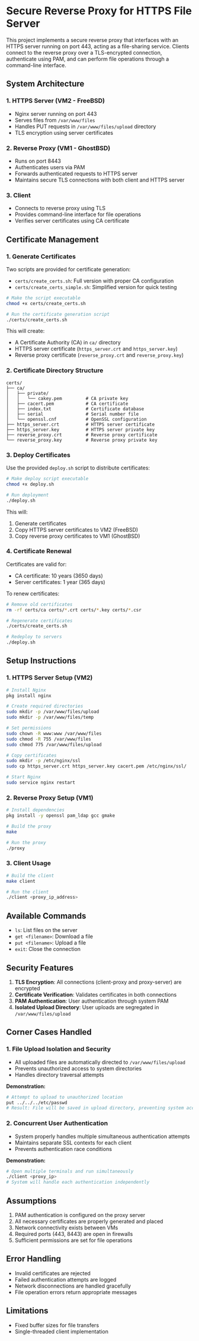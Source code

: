 # Secure Reverse Proxy for HTTPS File Server

This project implements a secure reverse proxy that interfaces with an HTTPS server running on port 443, acting as a file-sharing service. Clients connect to the reverse proxy over a TLS-encrypted connection, authenticate using PAM, and can perform file operations through a command-line interface.

## System Architecture

### 1. HTTPS Server (VM2 - FreeBSD)
- Nginx server running on port 443
- Serves files from `/var/www/files`
- Handles PUT requests in `/var/www/files/upload` directory
- TLS encryption using server certificates

### 2. Reverse Proxy (VM1 - GhostBSD)
- Runs on port 8443
- Authenticates users via PAM
- Forwards authenticated requests to HTTPS server
- Maintains secure TLS connections with both client and HTTPS server

### 3. Client
- Connects to reverse proxy using TLS
- Provides command-line interface for file operations
- Verifies server certificates using CA certificate

## Certificate Management

### 1. Generate Certificates

Two scripts are provided for certificate generation:
- `certs/create_certs.sh`: Full version with proper CA configuration
- `certs/create_certs_simple.sh`: Simplified version for quick testing

```bash
# Make the script executable
chmod +x certs/create_certs.sh

# Run the certificate generation script
./certs/create_certs.sh
```

This will create:
- A Certificate Authority (CA) in `ca/` directory
- HTTPS server certificate (`https_server.crt` and `https_server.key`)
- Reverse proxy certificate (`reverse_proxy.crt` and `reverse_proxy.key`)

### 2. Certificate Directory Structure

```
certs/
├── ca/
│   ├── private/
│   │   └── cakey.pem         # CA private key
│   ├── cacert.pem            # CA certificate
│   ├── index.txt             # Certificate database
│   ├── serial                # Serial number file
│   └── openssl.cnf           # OpenSSL configuration
├── https_server.crt          # HTTPS server certificate
├── https_server.key          # HTTPS server private key
├── reverse_proxy.crt         # Reverse proxy certificate
└── reverse_proxy.key         # Reverse proxy private key
```

### 3. Deploy Certificates

Use the provided `deploy.sh` script to distribute certificates:

```bash
# Make deploy script executable
chmod +x deploy.sh

# Run deployment
./deploy.sh
```

This will:
1. Generate certificates
2. Copy HTTPS server certificates to VM2 (FreeBSD)
3. Copy reverse proxy certificates to VM1 (GhostBSD)

### 4. Certificate Renewal

Certificates are valid for:
- CA certificate: 10 years (3650 days)
- Server certificates: 1 year (365 days)

To renew certificates:

```bash
# Remove old certificates
rm -rf certs/ca certs/*.crt certs/*.key certs/*.csr

# Regenerate certificates
./certs/create_certs.sh

# Redeploy to servers
./deploy.sh
```

## Setup Instructions

### 1. HTTPS Server Setup (VM2)

```bash
# Install Nginx
pkg install nginx

# Create required directories
sudo mkdir -p /var/www/files/upload
sudo mkdir -p /var/www/files/temp

# Set permissions
sudo chown -R www:www /var/www/files
sudo chmod -R 755 /var/www/files
sudo chmod 775 /var/www/files/upload

# Copy certificates
sudo mkdir -p /etc/nginx/ssl
sudo cp https_server.crt https_server.key cacert.pem /etc/nginx/ssl/

# Start Nginx
sudo service nginx restart
```

### 2. Reverse Proxy Setup (VM1)

```bash
# Install dependencies
pkg install -y openssl pam_ldap gcc gmake

# Build the proxy
make

# Run the proxy
./proxy
```

### 3. Client Usage

```bash
# Build the client
make client

# Run the client
./client <proxy_ip_address>
```

## Available Commands

- `ls`: List files on the server
- `get <filename>`: Download a file
- `put <filename>`: Upload a file
- `exit`: Close the connection

## Security Features

1. **TLS Encryption**: All connections (client-proxy and proxy-server) are encrypted
2. **Certificate Verification**: Validates certificates in both connections
3. **PAM Authentication**: User authentication through system PAM
4. **Isolated Upload Directory**: User uploads are segregated in `/var/www/files/upload`

## Corner Cases Handled

### 1. File Upload Isolation and Security

- All uploaded files are automatically directed to `/var/www/files/upload`
- Prevents unauthorized access to system directories
- Handles directory traversal attempts

**Demonstration:**
```bash
# Attempt to upload to unauthorized location
put ../../../etc/passwd
# Result: File will be saved in upload directory, preventing system access
```

### 2. Concurrent User Authentication

- System properly handles multiple simultaneous authentication attempts
- Maintains separate SSL contexts for each client
- Prevents authentication race conditions

**Demonstration:**
```bash
# Open multiple terminals and run simultaneously
./client <proxy_ip>
# System will handle each authentication independently
```

## Assumptions

1. PAM authentication is configured on the proxy server
2. All necessary certificates are properly generated and placed
3. Network connectivity exists between VMs
4. Required ports (443, 8443) are open in firewalls
5. Sufficient permissions are set for file operations

## Error Handling

- Invalid certificates are rejected
- Failed authentication attempts are logged
- Network disconnections are handled gracefully
- File operation errors return appropriate messages

## Limitations

- Fixed buffer sizes for file transfers
- Single-threaded client implementation
